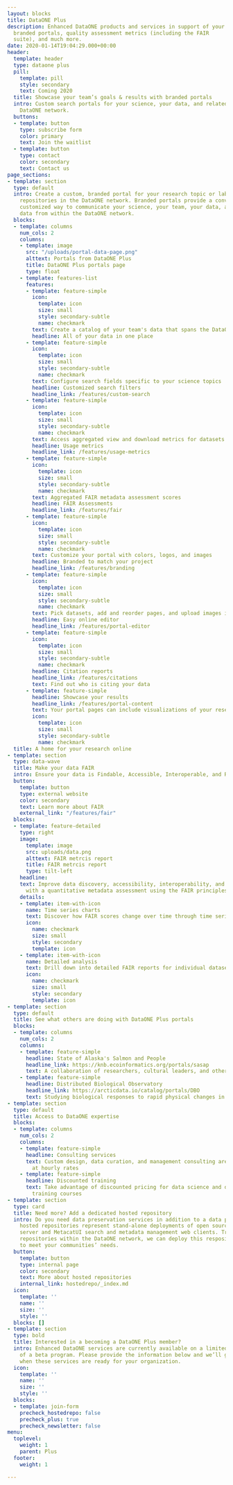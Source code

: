 ```yaml
---
layout: blocks
title: DataONE Plus
description: Enhanced DataONE products and services in support of your research, including
  branded portals, quality assessment metrics (including the FAIR
  suite), and much more.
date: 2020-01-14T19:04:29.000+00:00
header:
  template: header
  type: dataone plus
  pill:
    template: pill
    style: secondary
    text: Coming 2020
  title: Showcase your team’s goals & results with branded portals
  intro: Custom search portals for your science, your data, and related data in the
    DataONE network.
  buttons:
  - template: button
    type: subscribe form
    color: primary
    text: Join the waitlist
  - template: button
    type: contact
    color: secondary
    text: Contact us
page_sections:
- template: section
  type: default
  intro: Create a custom, branded portal for your research topic or lab group that spans
    repositories in the DataONE network. Branded portals provide a convenient, readily
    customized way to communicate your science, your team, your data, and related
    data from within the DataONE network.
  blocks:
  - template: columns
    num_cols: 2
    columns:
    - template: image
      src: "/uploads/portal-data-page.png"
      alttext: Portals from DataONE Plus
      title: DataONE Plus portals page
      type: float
    - template: features-list
      features:
      - template: feature-simple
        icon:
          template: icon
          size: small
          style: secondary-subtle
          name: checkmark
        text: Create a catalog of your team's data that spans the DataONE network
        headline: All of your data in one place
      - template: feature-simple
        icon:
          template: icon
          size: small
          style: secondary-subtle
          name: checkmark
        text: Configure search fields specific to your science topics
        headline: Customized search filters
        headline_link: /features/custom-search
      - template: feature-simple
        icon:
          template: icon
          size: small
          style: secondary-subtle
          name: checkmark
        text: Access aggregated view and download metrics for datasets
        headline: Usage metrics
        headline_link: /features/usage-metrics
      - template: feature-simple
        icon:
          template: icon
          size: small
          style: secondary-subtle
          name: checkmark
        text: Aggregated FAIR metadata assessment scores
        headline: FAIR Assessments
        headline_link: /features/fair
      - template: feature-simple
        icon:
          template: icon
          size: small
          style: secondary-subtle
          name: checkmark
        text: Customize your portal with colors, logos, and images
        headline: Branded to match your project
        headline_link: /features/branding
      - template: feature-simple
        icon:
          template: icon
          size: small
          style: secondary-subtle
          name: checkmark
        text: Pick datasets, add and reorder pages, and upload images in minutes
        headline: Easy online editor
        headline_link: /features/portal-editor
      - template: feature-simple
        icon:
          template: icon
          size: small
          style: secondary-subtle
          name: checkmark
        headline: Citation reports
        headline_link: /features/citations
        text: Find out who is citing your data
      - template: feature-simple
        headline: Showcase your results
        headline_link: /features/portal-content
        text: Your portal pages can include visualizations of your research, a list of your team members, or any other custom content
        icon:
          template: icon
          size: small
          style: secondary-subtle
          name: checkmark
  title: A home for your research online
- template: section
  type: data-wave
  title: Make your data FAIR
  intro: Ensure your data is Findable, Accessible, Interoperable, and Reusable
  button:
    template: button
    type: external website
    color: secondary
    text: Learn more about FAIR
    external_link: "/features/fair"
  blocks:
  - template: feature-detailed
    type: right
    image:
      template: image
      src: uploads/data.png
      alttext: FAIR metrcis report
      title: FAIR metrcis report
      type: tilt-left
    headline:
    text: Improve data discovery, accessibility, interoperability, and reusability
      with a quantitative metadata assessment using the FAIR principles
    details:
    - template: item-with-icon
      name: Time series charts
      text: Discover how FAIR scores change over time through time series charts in your DataONE Plus portal
      icon:
        name: checkmark
        size: small
        style: secondary
        template: icon
    - template: item-with-icon
      name: Detailed analysis
      text: Drill down into detailed FAIR reports for individual datasets
      icon:
        name: checkmark
        size: small
        style: secondary
        template: icon
- template: section
  type: default
  title: See what others are doing with DataONE Plus portals
  blocks:
  - template: columns
    num_cols: 2
    columns:
    - template: feature-simple
      headline: State of Alaska's Salmon and People
      headline_link: https://knb.ecoinformatics.org/portals/sasap
      text: A collaboration of researchers, cultural leaders, and others working to bring together important, accurate, and up-to-date information that will help to support better salmon decision-making. The State of Alaska's Salmon and People uses a DataONE Plus portal to communicate the results of their research with multiple pages of text, maps, data visualizations. They use custom search filters to let visitors find data by Alaskan region, salmon species, waterbody, and more.
    - template: feature-simple
      headline: Distributed Biological Observatory
      headline_link: https://arcticdata.io/catalog/portals/DBO
      text: Studying biological responses to rapid physical changes in the Arctic marine ecosystem. The Distributed Biological Observatory uses a DataONE Plus portal to communicate their project's goals and history, house their extensive list of publications and showcase usage of their data, including citations. They enable visitors to find datasets by selecting a vessel, project, or transect name from a custom dropdown menu.
- template: section
  type: default
  title: Access to DataONE expertise
  blocks:
  - template: columns
    num_cols: 2
    columns:
    - template: feature-simple
      headline: Consulting services
      text: Custom design, data curation, and management consulting are available
        at hourly rates
    - template: feature-simple
      headline: Discounted training
      text: Take advantage of discounted pricing for data science and data management
        training courses
- template: section
  type: card
  title: Need more? Add a dedicated hosted repository
  intro: Do you need data preservation services in addition to a data portal? DataONE
    hosted repositories represent stand-alone deployments of open source Metacat repository
    server and MetacatUI search and metadata management web clients. Trusted by many
    repositories within the DataONE network, we can deploy this respository infrastructure
    to meet your communities’ needs.
  button:
    template: button
    type: internal page
    color: secondary
    text: More about hosted repositories
    internal_link: hostedrepo/_index.md
  icon:
    template: ''
    name: ''
    size: ''
    style: ''
  blocks: []
- template: section
  type: bold
  title: Interested in a becoming a DataONE Plus member?
  intro: Enhanced DataONE services are currently available on a limited basis as part
    of a beta program. Please provide the information below and we’ll get in touch
    when these services are ready for your organization.
  icon:
    template: ''
    name: ''
    size: ''
    style: ''
  blocks:
  - template: join-form
    precheck_hostedrepo: false
    precheck_plus: true
    precheck_newsletter: false
menu:
  toplevel:
    weight: 1
    parent: Plus
  footer:
    weight: 1

---
```

